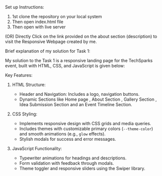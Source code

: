 Set up Instructions:
1. 1st clone the repository on your local system
2. Then open index.html file
3. Then open with live server
   
(OR)
Directly Click on the link provided on the about section (description) to visit the Responsive Webpage created by me.

Brief explanation of my solution for Task 1:

My solution to the Task 1 is a responsive landing page for the TechSparks event, built with HTML, CSS, and JavaScript is given below:

 Key Features:
1. HTML Structure:
   - Header and Navigation: Includes a logo, navigation buttons.
   - Dynamic Sections like Home page , About Section , Gallery Section , Idea Submission Section and an Event Timeline Section.
    
2. CSS Styling:
   - Implements responsive design with CSS grids and media queries.
   - Includes themes with customizable primary colors (`--theme-color`) and smooth animations (e.g., `glow` effects).
   - Stylish modals for success and error messages.

3. JavaScript Functionality:
   - Typewriter animations for headings and descriptions.
   - Form validation with feedback through modals.
   - Theme toggler and responsive sliders using the Swiper library.

